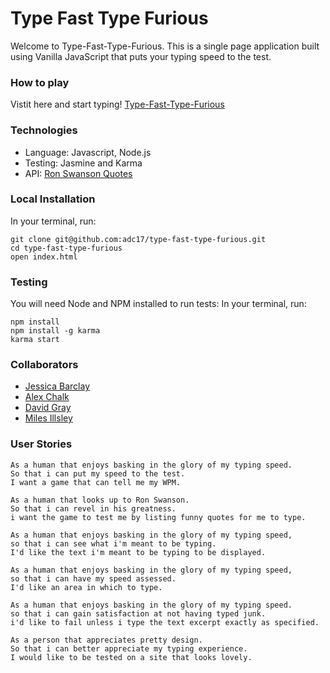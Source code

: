 # Type Fast Type Furious

Welcome to Type-Fast-Type-Furious. This is a single page application built using Vanilla JavaScript that puts your typing speed to the test.

### How to play
Vistit here and start typing! [Type-Fast-Type-Furious](https://jessicabarclay.github.io/type-fast-type-furious/)

### Technologies

* Language: Javascript, Node.js
* Testing: Jasmine and Karma
* API: [Ron Swanson Quotes](http://ron-swanson-quotes.herokuapp.com/v2/quotes)


### Local Installation
In your terminal, run:
```
git clone git@github.com:adc17/type-fast-type-furious.git
cd type-fast-type-furious
open index.html
```

### Testing
You will need Node and NPM installed to run tests:
In your terminal, run:
```
npm install
npm install -g karma
karma start
```

### Collaborators
* [Jessica Barclay](https://github.com/JessicaBarclay)
* [Alex Chalk](https://github.com/adc17)
* [David Gray](https://github.com/DSeanGray)
* [Miles Illsley](https://github.com/milesillsley)

### User Stories

```
As a human that enjoys basking in the glory of my typing speed.
So that i can put my speed to the test.
I want a game that can tell me my WPM.
```
```
As a human that looks up to Ron Swanson.
So that i can revel in his greatness.
i want the game to test me by listing funny quotes for me to type.
```
```
As a human that enjoys basking in the glory of my typing speed,
so that i can see what i'm meant to be typing.
I'd like the text i'm meant to be typing to be displayed.
```
```
As a human that enjoys basking in the glory of my typing speed,
so that i can have my speed assessed.
I'd like an area in which to type.
```
```
As a human that enjoys basking in the glory of my typing speed.
so that i can gain satisfaction at not having typed junk.
i'd like to fail unless i type the text excerpt exactly as specified.
```
```
As a person that appreciates pretty design.
So that i can better appreciate my typing experience.
I would like to be tested on a site that looks lovely.
```
